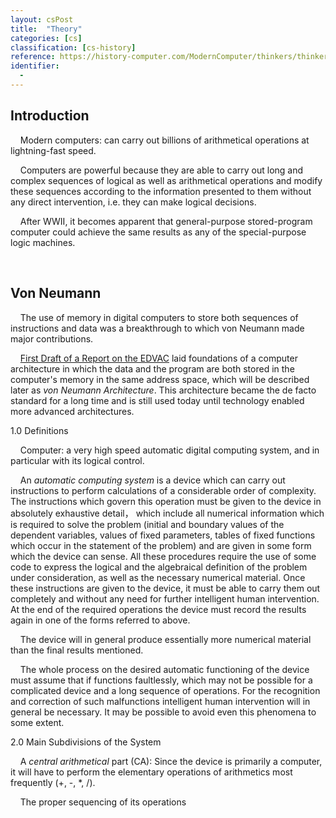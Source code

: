 ```yaml
---
layout: csPost
title:  "Theory"
categories: [cs]
classification: [cs-history]
reference: https://history-computer.com/ModernComputer/thinkers/thinkers.html
identifier:
  -
---
```


<h2 id="Introduction"> Introduction </h2>

&#160; &#160; Modern computers: can carry out billions of arithmetical operations at lightning-fast speed.

&#160; &#160; Computers are powerful because they are able to carry out long and complex sequences of logical as well as arithmetical operations and modify these sequences according to the information presented to them without any direct intervention, i.e. they can make logical decisions.

&#160; &#160; After WWII, it becomes apparent that general-purpose stored-program computer could achieve the same results as any of the special-purpose logic machines.

<br>

<h2 id=""> Von Neumann </h2>
&#160; &#160; The use of memory in digital computers to store both sequences of instructions and data was a breakthrough to which von Neumann made major contributions.

&#160; &#160; [First Draft of a Report on the EDVAC][First-Draft-of-a-Report-on-the-EDVAC] laid foundations of a computer architecture in which the data and the program are both stored in the computer's memory in the same address space, which will be described later as *von Neumann Architecture*. This architecture became the de facto standard for a long time and is still used today until technology enabled more advanced architectures.

1.0 Definitions

&#160; &#160; Computer: a very high speed automatic digital computing system, and in particular with its logical control.

&#160; &#160; An *automatic computing system* is a device which can carry out instructions to perform calculations of a considerable order of complexity. The instructions which govern this operation must be given to the device in absolutely exhaustive detail， which include all numerical information which is required to solve the problem (initial and boundary values of the dependent variables, values of fixed parameters, tables of fixed functions which occur in the statement of the problem) and are given in some form which the device can sense. All these procedures require the use of some code to express the logical and the algebraical definition of the problem under consideration, as well as the necessary numerical material. Once these instructions are given to the device, it must be able to carry them out completely and without any need for further intelligent human intervention. At the end of the required operations the device must record the results again in one of the forms referred to above.

&#160; &#160; The device will in general produce essentially more numerical material than the final results mentioned.

&#160; &#160; The whole process on the desired automatic functioning of the device must assume that if functions faultlessly, which may not be possible for a complicated device and a long sequence of operations. For the recognition and correction of such malfunctions intelligent human intervention will in general be necessary. It may be possible to avoid even this phenomena to some extent.

2.0 Main Subdivisions of the System

&#160; &#160; A *central arithmetical* part (CA): Since the device is primarily a computer, it will have to perform the elementary operations of arithmetics most frequently (+, -, *, /).

&#160; &#160; The proper sequencing of its operations 


[First-Draft-of-a-Report-on-the-EDVAC]: https://history-computer.com/Library/edvac.pdf

